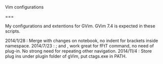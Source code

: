 Vim configurations

===

My configurations and extentions for GVim. GVim 7.4 is expected in these scripts.

2014/1/28 : Merge with changes on notebook, no indent for brackets inside namespace.
2014/7/23 : ; and , work great for fFtT command, no need of plug-in. No strong need for repeating other navigation.
2014/11/4 : Store plug ins under plugin folder of gVim, put ctags.exe in PATH.


